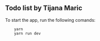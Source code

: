 ## Todo list by Tijana Maric

To start the app, run the following comands:

```
	yarn
	yarn run dev
```